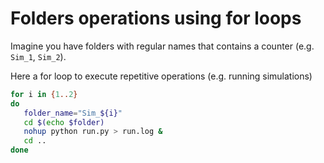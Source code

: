 # Folders operations using for loops

Imagine you have folders with regular names that contains a counter (e.g.
`Sim_1`, `Sim_2`).

Here a for loop to execute repetitive operations (e.g. running simulations)

```bash
for i in {1..2}
do
   folder_name="Sim_${i}"
   cd $(echo $folder)
   nohup python run.py > run.log &
   cd ..
done
```